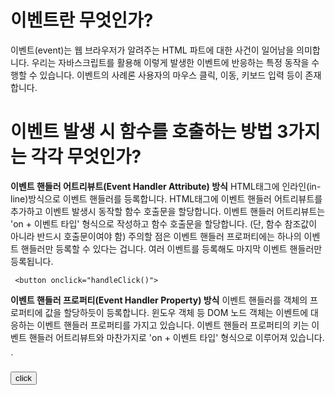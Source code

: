 # 이벤트란 무엇인가?
이벤트(event)는 웹 브라우저가 알려주는 HTML 파트에 대한 사건이 일어남을 의미합니다. 우리는 자바스크립트를 활용해 이렇게 발생한 이벤트에 반응하는 특정 동작을 수행할 수 있습니다. 이벤트의 사례론 사용자의 마우스 클릭, 이동, 키보드 입력 등이 존재합니다. 
# 이벤트 발생 시 함수를 호출하는 방법 3가지는 각각 무엇인가?

**이벤트 핸들러 어트리뷰트(Event Handler Attribute) 방식**
HTML태그에 인라인(in-line)방식으로 이벤트 핸들러를 등록합니다.
HTML태그에 이벤트 핸들러 어트리뷰트를 추가하고 이벤트 발생시 동작할 함수 호출문을 할당합니다.
이벤트 핸들러 어트리뷰트는 'on + 이벤트 타입' 형식으로 작성하고 함수 호출문을 할당합니다.
(단, 함수 참조값이 아니라 반드시 호출문이여야 함)
주의할 점은 이벤트 핸들러 프로퍼티에는 하나의 이벤트 핸들러만 등록할 수 있다는 겁니다. 여러 이벤트를 등록해도 마지막 이벤트 핸들러만 등록됩니다.

` <button onclick="handleClick()">`

**이벤트 핸들러 프로퍼티(Event Handler Property) 방식**
이벤트 핸들러를 객체의 프로퍼티에 값을 할당하듯이 등록합니다.
윈도우 객체 등 DOM 노드 객체는 이벤트에 대응하는 이벤트 핸들러 프로퍼티를 가지고 있습니다.
이벤트 핸들러 프로퍼티의 키는 이벤트 핸들러 어트리뷰트와 마찬가지로 'on + 이벤트 타입' 형식으로 이루어져 있습니다.

`<!DOCTYPE html>
<html>
  <body>
    <input type="button" value="click" id="btn" />
    <script>
      function printThis() {
        console.log(this);
      }
      
      //이벤트 핸들러 프로퍼티 방식
      document.getElementById('btn').onclick = printThis;
    </script>
  </body>
</html>
`

**addEventListener 메서드 방식**
EventTarget.prototype.addEventListener 메서드를 사용하여 이벤트 핸들러를 등록합니다.
이 방법만의 특징으론, addEventListener 메서드가 하나 이상의 이벤트 핸들러를 등록할 수 있다는 점입니다. 이때 이벤트 핸들러는 등록된 순서대로 호출됩니다. 단, 참조가 동일한 이벤트 핸들러를 중복 등록하면 하나의 핸들러만 등록됩니다.

`이벤트 타깃.addEventListener('이벤트 타입',이벤트 핸들러[,캡쳐 사용 여부]);`


> 참고 : Ivelin Demirov, "Learn Javascript Visually", Nai inc(2014)




